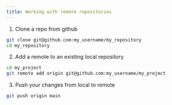 ```yaml
---
title: Working with remote repositories
---
```


1. Clone a repo from github

```zsh
git clone git@github.com:my_username/my_repository
cd my_repository
```

2. Add a remote to an existing local repository

```zsh
cd my_project
git remote add origin git@github.com:my_username/my_project
```

3. Push your changes from local to remote

```zsh
git push origin main
```
